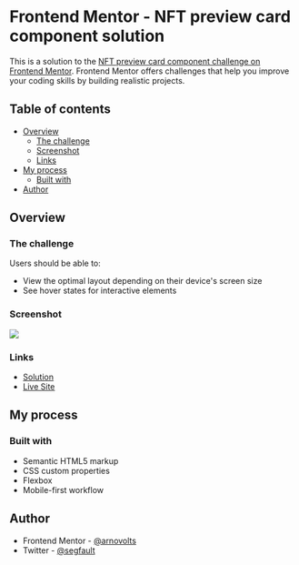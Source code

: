 # Frontend Mentor - NFT preview card component solution

This is a solution to the [NFT preview card component challenge on Frontend Mentor](https://www.frontendmentor.io/challenges/nft-preview-card-component-SbdUL_w0U). Frontend Mentor offers challenges that help you improve your coding skills by building realistic projects. 

## Table of contents

- [Overview](#overview)
  - [The challenge](#the-challenge)
  - [Screenshot](#screenshot)
  - [Links](#links)
- [My process](#my-process)
  - [Built with](#built-with)
- [Author](#author)


## Overview

### The challenge

Users should be able to:

- View the optimal layout depending on their device's screen size
- See hover states for interactive elements

### Screenshot

![](https://github.com/arnovolts/qr-code-component/blob/master/assets/images/nft-preview-card-component.png)

### Links

- [Solution](https://www.frontendmentor.io/solutions/nft-card-component-updated-with-active-states-s8cbM7Y9l)
- [Live Site](http://nft-preview-card-component-inky.vercel.app/)

## My process

### Built with

- Semantic HTML5 markup
- CSS custom properties
- Flexbox
- Mobile-first workflow

## Author

- Frontend Mentor - [@arnovolts](https://www.frontendmentor.io/profile/arnovolts)
- Twitter - [@segfault](https://twitter.com/segfaullt)

